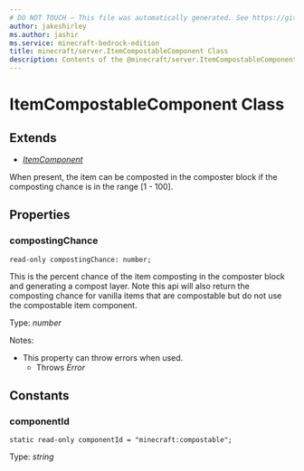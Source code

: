 ```yaml
---
# DO NOT TOUCH — This file was automatically generated. See https://github.com/mojang/minecraftapidocsgenerator to modify descriptions, examples, etc.
author: jakeshirley
ms.author: jashir
ms.service: minecraft-bedrock-edition
title: minecraft/server.ItemCompostableComponent Class
description: Contents of the @minecraft/server.ItemCompostableComponent class.
---
```

# ItemCompostableComponent Class

## Extends
- [*ItemComponent*](ItemComponent.md)

When present, the item can be composted in the composter block if the composting chance is in the range [1 - 100].

## Properties

### **compostingChance**
`read-only compostingChance: number;`

This is the percent chance of the item composting in the composter block and generating a compost layer. Note this api will also return the composting chance for vanilla items that are compostable but do not use the compostable item component.

Type: *number*

Notes:
  - This property can throw errors when used.
    - Throws *Error*

## Constants

### **componentId**
`static read-only componentId = "minecraft:compostable";`

Type: *string*
